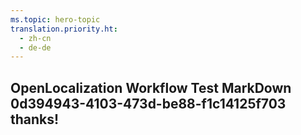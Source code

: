 ```yaml
---
ms.topic: hero-topic
translation.priority.ht: 
  - zh-cn
  - de-de
---
```

## OpenLocalization Workflow Test MarkDown 0d394943-4103-473d-be88-f1c14125f703 thanks!
